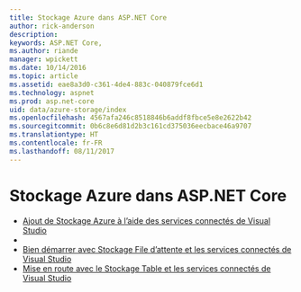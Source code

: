 ```yaml
---
title: Stockage Azure dans ASP.NET Core
author: rick-anderson
description: 
keywords: ASP.NET Core,
ms.author: riande
manager: wpickett
ms.date: 10/14/2016
ms.topic: article
ms.assetid: eae8a3d0-c361-4de4-883c-040879fce6d1
ms.technology: aspnet
ms.prod: asp.net-core
uid: data/azure-storage/index
ms.openlocfilehash: 4567afa246c8518846b6addf8fbce5e8e2622b42
ms.sourcegitcommit: 0b6c8e6d81d2b3c161cd375036eecbace46a9707
ms.translationtype: HT
ms.contentlocale: fr-FR
ms.lasthandoff: 08/11/2017
---
```

# <a name="azure-storage-in-aspnet-core"></a>Stockage Azure dans ASP.NET Core 

* [Ajout de Stockage Azure à l’aide des services connectés de Visual Studio](https://azure.microsoft.com/documentation/articles/vs-azure-tools-connected-services-storage)
* [](https://azure.microsoft.com/documentation/articles/vs-storage-aspnet5-getting-started-blobs)
* [Bien démarrer avec Stockage File d’attente et les services connectés de Visual Studio](https://azure.microsoft.com/documentation/articles/vs-storage-aspnet5-getting-started-queues)
* [Mise en route avec le Stockage Table et les services connectés de Visual Studio](https://azure.microsoft.com/documentation/articles/vs-storage-aspnet5-getting-started-tables)
